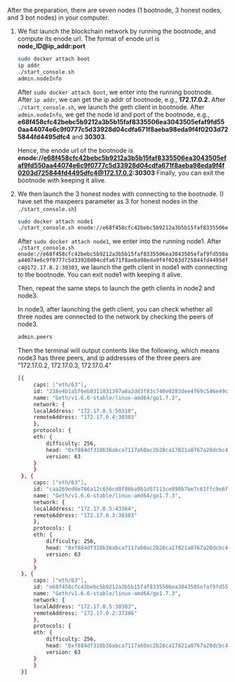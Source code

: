 After the preparation, there are seven nodes (1 bootnode, 3 honest nodes, and 3 bot nodes) in your computer.

1. We fist launch the blockchain network by running the bootnode, and compute its enode url.
   The format of enode url is **node_ID@ip_addr:port**
   ```sh
   sudo docker attach boot
   ip addr
   ./start_console.sh
   admin.nodeInfo
   ```
   After `sudo docker attach boot`, we enter into the running bootnode.
   After `ip addr`, we can get the ip addr of bootnode, e.g., **172.17.0.2**.
   After `./start_console.sh`, we launch the geth client in bootnode.
   After `admin.nodeInfo`, we get the node id and port of the bootnode, e.g., **e68f458cfc42bebc5b9212a3b5b15faf8335506ea3043505efaf9fd550aa44074e6c9f0777c5d33928d04cdfa671f8aeba98eda9f4f0203d725844fd4495dfc4** and **30303**.

   Hence, the enode url of the bootnode is **enode://e68f458cfc42bebc5b9212a3b5b15faf8335506ea3043505efaf9fd550aa44074e6c9f0777c5d33928d04cdfa671f8aeba98eda9f4f0203d725844fd4495dfc4@172.17.0.2:30303**
   Finally, you can exit the bootnode with keeping it alive.

2. We then launch the 3 honest nodes with connecting to the bootnode. (I have set the maxpeers parameter as 3 for honest nodes in the `./start_console.sh`)
   ```sh
   sudo docker attach node1
   ./start_console.sh enode://e68f458cfc42bebc5b9212a3b5b15faf8335506ea3043505efaf9fd550aa44074e6c9f0777c5d33928d04cdfa671f8aeba98eda9f4f0203d725844fd4495dfc4@172.17.0.2:30303
   ```
   After `sudo docker attach node1`, we enter into the running node1.
   After `./start_console.sh enode://e68f458cfc42bebc5b9212a3b5b15faf8335506ea3043505efaf9fd550aa44074e6c9f0777c5d33928d04cdfa671f8aeba98eda9f4f0203d725844fd4495dfc4@172.17.0.2:30303`, we launch the geth client in node1 with connecting to the bootnode.
   You can exit node1 with keeping it alive.

   Then, repeat the same steps to launch the geth clients in node2 and node3.

   In node3, after launching the geth client, you can check whether all three nodes are connected to the network by checking the peers of node3.
   ```sh
   admin.peers
   ```
   Then the terminal will output contents like the following, which means node3 has three peers, and ip addresses of the three peers are "172.17.0.2, 172.17.0.3, 172.17.0.4" 
   ```sh
   [{
        caps: ["eth/63"],
        id: "238e4b1a5f6eb0311831397a8a2dd3f83c740e0283dee4f69c546e49c90c35258971d419315ceea2f2f111a08af8326fbf1b9fe0435e5af12b819dfc484db440",
        name: "Geth/v1.6.6-stable/linux-amd64/go1.7.3",
        network: {
        localAddress: "172.17.0.5:50310",
        remoteAddress: "172.17.0.4:30303"
        },
        protocols: {
        eth: {
            difficulty: 256,
            head: "0xf884df310b36abca7117a60ac2b28ca17821a0767a20dcbc4e87f5934ac72d72",
            version: 63
        }
        }
    }, {
        caps: ["eth/63"],
        id: "caa269ed6e766a12c656cd8f86ba9b1d57113ce890b7be7c61ffc9e6f529b73ba815c077852f9fdad218d1ab1112b198cf8c76eb6a674dfa82b2db033fe65bf4",
        name: "Geth/v1.6.6-stable/linux-amd64/go1.7.3",
        network: {
        localAddress: "172.17.0.5:43364",
        remoteAddress: "172.17.0.3:30303"
        },
        protocols: {
        eth: {
            difficulty: 256,
            head: "0xf884df310b36abca7117a60ac2b28ca17821a0767a20dcbc4e87f5934ac72d72",
            version: 63
        }
        }
    }, {
        caps: ["eth/63"],
        id: "e68f458cfc42bebc5b9212a3b5b15faf8335506ea3043505efaf9fd550aa44074e6c9f0777c5d33928d04cdfa671f8aeba98eda9f4f0203d725844fd4495dfc4",
        name: "Geth/v1.6.6-stable/linux-amd64/go1.7.3",
        network: {
        localAddress: "172.17.0.5:30303",
        remoteAddress: "172.17.0.2:37386"
        },
        protocols: {
        eth: {
            difficulty: 256,
            head: "0xf884df310b36abca7117a60ac2b28ca17821a0767a20dcbc4e87f5934ac72d72",
            version: 63
        }
        }
    }]
   ```
